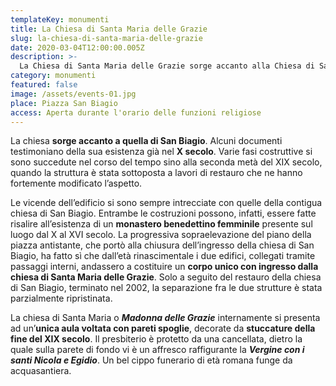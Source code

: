```yaml
---
templateKey: monumenti
title: La Chiesa di Santa Maria delle Grazie
slug: la-chiesa-di-santa-maria-delle-grazie
date: 2020-03-04T12:00:00.005Z
description: >-
  La Chiesa di Santa Maria delle Grazie sorge accanto alla Chiesa di San Biagio. Originaria del X Secolo fu edificata nei pressi di un monastero benedettino femminile.
category: monumenti
featured: false
image: /assets/events-01.jpg
place: Piazza San Biagio
access: Aperta durante l'orario delle funzioni religiose
---
```

La chiesa **sorge accanto a quella di San Biagio**. Alcuni documenti testimoniano della sua esistenza già nel **X secolo**. Varie fasi costruttive si sono succedute nel corso del tempo sino alla seconda metà del XIX secolo, quando la struttura è stata sottoposta a lavori di restauro che ne hanno fortemente modificato l’aspetto.

Le vicende dell’edificio si sono sempre intrecciate con quelle della contigua chiesa di San Biagio. Entrambe le costruzioni possono, infatti, essere fatte risalire all’esistenza di un **monastero benedettino femminile** presente sul luogo dal X al XVI secolo. La progressiva sopraelevazione del piano della piazza antistante, che portò alla chiusura dell’ingresso della chiesa di San Biagio, ha fatto sì che dall’età rinascimentale i due edifici, collegati tramite passaggi interni, andassero a costituire un **corpo unico con ingresso dalla chiesa di Santa Maria delle Grazie**. Solo a seguito del restauro della chiesa di San Biagio, terminato nel 2002, la separazione fra le due strutture è stata parzialmente ripristinata.

La chiesa di Santa Maria o _**Madonna delle Grazie**_ internamente si presenta ad un’**unica aula voltata con pareti spoglie**, decorate da **stuccature della fine del XIX secolo**. Il presbiterio è protetto da una cancellata, dietro la quale sulla parete di fondo vi è un affresco raffigurante la _**Vergine con i santi Nicola e Egidio**_. Un bel cippo funerario di età romana funge da acquasantiera.